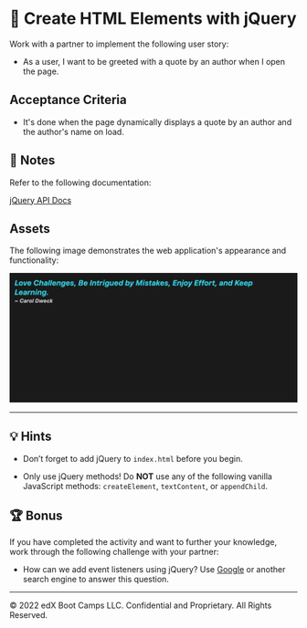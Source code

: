 # 📖 Create HTML Elements with jQuery

Work with a partner to implement the following user story:

* As a user, I want to be greeted with a quote by an author when I open the page.

## Acceptance Criteria

* It's done when the page dynamically displays a quote by an author and the author's name on load.

## 📝 Notes

Refer to the following documentation: 

[jQuery API Docs](https://api.jquery.com/)

## Assets

The following image demonstrates the web application's appearance and functionality:

![A quote appears in blue text on a black background, with the author's name in white text on the next line.](Images/01-quote.png)  

---

## 💡 Hints

* Don’t forget to add jQuery to `index.html` before you begin.

* Only use jQuery methods! Do **NOT** use any of the following vanilla JavaScript methods: `createElement`, `textContent`, or `appendChild`.

## 🏆 Bonus

If you have completed the activity and want to further your knowledge, work through the following challenge with your partner:
  
* How can we add event listeners using jQuery? Use [Google](https://www.google.com) or another search engine to answer this question.

---

© 2022 edX Boot Camps LLC. Confidential and Proprietary. All Rights Reserved.